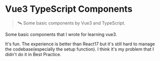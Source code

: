 # Vue3 TypeScript Components

> 🛰️ Some basic components by Vue3 and TypeScript.

Some basic components that I wrote for learning vue3.

It's fun. The experience is better than React17 but it's still hard to manage the codebase(especially the setup function). I think it's my problem that I didn't do it in Best Practice.
